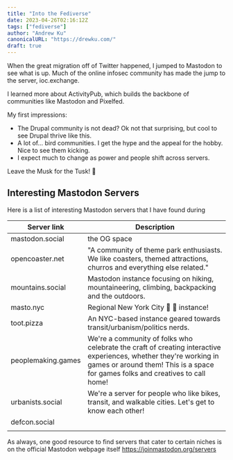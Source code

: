 ```yaml
---
title: "Into the Fediverse"
date: 2023-04-26T02:16:12Z
tags: ["fediverse"]
author: "Andrew Ku"
canonicalURL: "https://drewku.com/"
draft: true
---
```


When the great migration off of Twitter happened, I jumped to Mastodon to see what is up. Much of the online infosec community has made the jump to the server, ioc.exchange. 

I learned more about ActivityPub, which builds the backbone of communities like Mastodon and Pixelfed.

My first impressions:
- The Drupal community is not dead? Ok not that surprising, but cool to see Drupal thrive like this. 
- A lot of... bird communities. I get the hype and the appeal for the hobby. Nice to see them kicking.   
- I expect much to change as power and people shift across servers. 

Leave the Musk for the Tusk! :mammoth:

## Interesting Mastodon Servers 

Here is a list of interesting Mastodon servers that I have found during 

| Server link | Description |
|-------------|-------------|
|  mastodon.social           |    the OG space         |
|   opencoaster.net          |   "A community of theme park enthusiasts. We like coasters, themed attractions, churros and everything else related."          |
|  mountains.social           |   Mastodon instance focusing on hiking, mountaineering, climbing, backpacking and the outdoors.          |
|  masto.nyc           |     Regional New York City 🐘 🗽 instance!        |
|  toot.pizza           |   An NYC-based instance geared towards transit/urbanism/politics nerds.          |
|  peoplemaking.games          |  We're a community of folks who celebrate the craft of creating interactive experiences, whether they're working in games or around them! This is a space for games folks and creatives to call home!           |
|  urbanists.social           |    We're a server for people who like bikes, transit, and walkable cities. Let's get to know each other!         |
|  defcon.social           |             |
|             |             |

As always, one good resource to find servers that cater to certain niches is on the official Mastodon webpage itself
https://joinmastodon.org/servers 